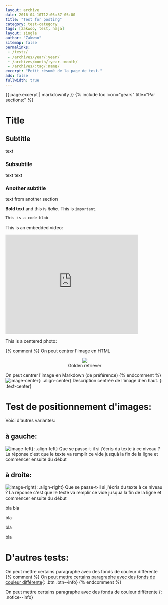 ```yaml
---
layout: archive
date: 2016-04-10T12:05:57-05:00
title: "Test for posting"
category: test-category
tags: [Zakwoo, test, haja]
layout: single
author: "Zakwoo"
sitemap: false
permalinks:
 - /testz/
 - /archives/year/:year/
 - /archives/month/:year-:month/
 - /archives/:tag/:name/
excerpt: "Petit résumé de la page de test."
ads: false
fullwidth: true
---
```


{{ page.excerpt | markdownify }}
{% include toc icon="gears" title="Par sections:" %}


# Title

## Subtitle
text

### Subsubtile
text text

### Another subtitle
text from another section

**Bold text** and this is *italic*. This is `important`.

```
This is a code blob
```

This is an embedded video:

<iframe width="420" height="315" src="http://www.youtube.com/embed/dQw4w9WgXcQ" frameborder="0" allowfullscreen> </iframe>

This is a centered photo:

{% comment %} 
On peut centrer l'image en HTML
<center><img src="http://www.votipets.com/images/chien.jpg"></center>
<center>Golden retriever</center>

On peut centrer l'image en Markdown (de préférence)
{% endcomment %}
![image-center](http://www.votipets.com/images/chien.jpg "labradocteur"){: .align-center}
Description centrée de l'image d'en haut. 
{: .text-center}

# Test de positionnement d'images:
Voici d'autres variantes:

## à gauche:
![image-left](http://www.votipets.com/images/chien.jpg "labradocteur"){: .align-left}
Que se passe-t-il si j'écris du texte à ce niveau ?
La réponse c'est que le texte va remplir ce vide jusquà la fin de la ligne et commencer ensuite du début


## à droite:
![image-right](http://www.votipets.com/images/chien.jpg "labradocteur"){: .align-right}
Que se passe-t-il si j'écris du texte à ce niveau ?
La réponse c'est que le texte va remplir ce vide jusquà la fin de la ligne et commencer ensuite du début

bla bla

bla 

bla

bla


# D'autres tests:

<a class=".btn--info">On peut mettre certains paragraphe avec des fonds de couleur différente </a>
{% comment %}
[On peut mettre certains paragraphe avec des fonds de couleur différente](#Lien){: .btn .btn--info}
{% endcomment %}

On peut mettre certains paragraphe avec des fonds de couleur différente
{: .notice--info} 

